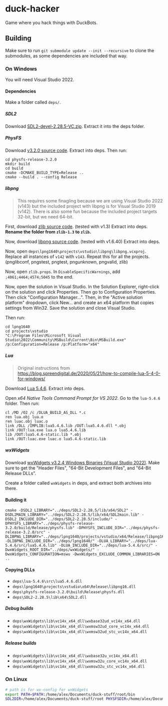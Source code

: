 # duck-hacker
Game where you hack things with DuckBots.

## Building
Make sure to run `git submodule update --init --recursive` to clone the submodules, as some dependencies are included that way.

### On Windows
You will need Visual Studio 2022.

#### Dependencies
Make a folder called `deps/`.

##### SDL2
Download [SDL2-devel-2.28.5-VC.zip](https://github.com/libsdl-org/SDL/releases/tag/release-2.28.5). Extract it into the deps folder.

##### PhysFS
Download [v3.2.0 source code](https://github.com/icculus/physfs/releases/tag/release-3.2.0). Extract into deps. Then run:
```
cd physfs-release-3.2.0
mkdir build
cd build
cmake -DCMAKE_BUILD_TYPE=Release ..
cmake --build . --config Release
```

##### libpng
> This requires some finagling because we are using Visual Studio 2022 (v143) but the included project with libpng is for Visual Studio 2019 (v142). There is also some fun because the included project targets 32-bit, but we need 64-bit.

First, download [zlib source code](https://www.zlib.net/). (tested with v1.3) Extract into deps. **Rename the folder from `zlib-1.3` to `zlib`.**

Now, download [libpng source code](http://www.libpng.org/pub/png/libpng.html). (tested with v1.6.40) Extract into deps.

Now, open `deps\lpng1640\projects\vstudio\libpng\libpng.vcxproj`. Replace all instances of `v142` with `v143`. Repeat this for all the projects. (pnglibconf, pngstest, pngtest, pngunknown, pngvalid, zlib)

Now, open `zlib.props`. In `DisableSpecificWarnings`, add `;4061;4464;4574;5045` to the end.

Now, open the solution in Visual Studio. In the Solution Explorer, right-click on the solution and click Properties. Then go to Configuration Properties. Then click "Configuration Manager...". Then, in the "Active solution platform" dropdown, click New... and create an x64 platform that copies settings from Win32. Save the solution and close Visual Studio.

Then run:
```
cd lpng1640
cd projects\vstudio
"C:\Program Files\Microsoft Visual Studio\2022\Community\MSBuild\Current\Bin\MSBuild.exe" /p:Configuration=Release /p:Platform="x64"
```

##### Lua
> Original instructions from https://blog.spreendigital.de/2020/05/21/how-to-compile-lua-5-4-0-for-windows/

Download [Lua 5.4.6](https://www.lua.org/versions.html#5.4). Extract into deps.

Open _x64 Native Tools Command Prompt for VS 2022_. Go to the `lua-5.4.6` folder. Then run:
```
cl /MD /O2 /c /DLUA_BUILD_AS_DLL *.c
ren lua.obj lua.o
ren luac.obj luac.o
link /DLL /IMPLIB:lua5.4.6.lib /OUT:lua5.4.6.dll *.obj
link /OUT:lua.exe lua.o lua5.4.6.lib
lib /OUT:lua5.4.6-static.lib *.obj
link /OUT:luac.exe luac.o lua5.4.6-static.lib
```

##### wxWidgets
Download [wxWidgets v3.2.4 Windows Binaries (Visual Studio 2022)](https://www.wxwidgets.org/downloads/#v3.2.4_msw). Make sure to get the "Header Files", "64-Bit Development Files", and "64-Bit Release DLLs".

Create a folder called `wxWidgets` in deps, and extract both archives into there.

#### Building it
```
cmake -DSDL2_LIBRARY="../deps/SDL2-2.28.5/lib/x64/SDL2" -DSDL2MAIN_LIBRARY="../deps/SDL2-2.28.5/lib/x64/SDL2main.lib" -DSDL2_INCLUDE_DIR="../deps/SDL2-2.28.5/include/" -DPHYSFS_LIBRARY="../deps/physfs-release-3.2.0/build/Release/physfs.lib" -DPHYSFS_INCLUDE_DIR="../deps/physfs-release-3.2.0/src" -DLIBPNG_LIBRARY="../deps/lpng1640/projects/vstudio/x64/Release/libpng16.lib" -DLIBPNG_INCLUDE_DIR="../deps/lpng1640/" -DLUA_LIBRARY="../deps/lua-5.4.6/src/lua5.4.6.lib" -DLUA_INCLUDE_DIR="../deps/lua-5.4.6/src/" -DwxWidgets_ROOT_DIR="../deps/wxWidgets/" -DwxWidgets_CONFIGURATION=mswu -DwxWidgets_EXCLUDE_COMMON_LIBRARIES=ON ..
```

#### Copying DLLs
* `deps\lua-5.4.6\src\lua5.4.6.dll`
* `deps\lpng1640\projects\vstudio\x64\Release\libpng16.dll`
* `deps\physfs-release-3.2.0\build\Release\physfs.dll`
* `deps\SDL2-2.28.5\lib\x64\SDL2.dll`

##### Debug builds
* `deps\wxWidgets\lib\vc14x_x64_dll\wxbase32ud_vc14x_x64.dll`
* `deps\wxWidgets\lib\vc14x_x64_dll\wxmsw32ud_core_vc14x_x64.dll`
* `deps\wxWidgets\lib\vc14x_x64_dll\wxmsw32ud_stc_vc14x_x64.dll`

##### Release builds
* `deps\wxWidgets\lib\vc14x_x64_dll\wxbase32u_vc14x_x64.dll`
* `deps\wxWidgets\lib\vc14x_x64_dll\wxmsw32u_core_vc14x_x64.dll`
* `deps\wxWidgets\lib\vc14x_x64_dll\wxmsw32u_stc_vc14x_x64.dll`

### On Linux
```bash
# path is for wx-config for wxWidgets
export PATH=$PATH:/home/alex/Documents/duck-stuff/root/bin
SDL2DIR=/home/alex/Documents/duck-stuff/root PHYSFSDIR=/home/alex/Documents/duck-stuff/root LIBPNGDIR=/home/alex/Documents/duck-stuff/root cmake ..
```